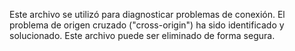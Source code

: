 Este archivo se utilizó para diagnosticar problemas de conexión. El problema de origen cruzado ("cross-origin") ha sido identificado y solucionado. Este archivo puede ser eliminado de forma segura.

